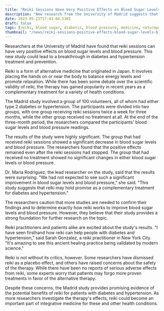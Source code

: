 ```yaml
---
title: "Reiki Sessions Have Very Positive Effects on Blood Sugar Levels and Blood Pressure"
description: "New research from the University of Madrid suggests that reiki sessions may have significant positive effects on blood sugar levels and blood pressure, offering promise for patients with diabetes and hypertension."
date: 2023-05-21T17:43:04.530Z
draft: false
tags: [reiki, blood sugar, diabetis, blood pressure, medicine, naturopathy]
thumbnail: "/news/reiki-sessions-positive-effects-blood-sugar-levels-blood-pressure/thumb.png"
---
```


Researchers at the University of Madrid have found that reiki sessions can have very positive effects on blood sugar levels and blood pressure. This new study could lead to a breakthrough in diabetes and hypertension treatment and prevention.

Reiki is a form of alternative medicine that originated in Japan. It involves placing the hands on or near the body to balance energy levels and promote relaxation. While there has been some debate over the scientific validity of reiki, the therapy has gained popularity in recent years as a complementary treatment for a variety of health conditions.

The Madrid study involved a group of 100 volunteers, all of whom had either type 2 diabetes or hypertension. The participants were divided into two groups, with one group receiving reiki sessions twice a week for three months, while the other group received no treatment at all. At the end of the three-month period, the researchers compared the participants' blood sugar levels and blood pressure readings.

The results of the study were highly significant. The group that had received reiki sessions showed a significant decrease in blood sugar levels and blood pressure. The researchers found that the positive effects remained even after the reiki sessions had stopped. The group that had received no treatment showed no significant changes in either blood sugar levels or blood pressure.

Dr. Maria Rodriguez, the lead researcher on the study, said that the results were surprising. "We had not expected to see such a significant improvement in blood sugar levels and blood pressure," she said. "This study suggests that reiki may hold promise as a complementary treatment for diabetes and hypertension."

The researchers caution that more studies are needed to confirm their findings and to determine exactly how reiki works to improve blood sugar levels and blood pressure. However, they believe that their study provides a strong foundation for further research on the topic.

Reiki practitioners and patients alike are excited about the study's results. "I have seen firsthand how reiki can help people with diabetes and hypertension," said Sarah Gonzalez, a reiki practitioner in New York City. "It's amazing to see this ancient healing practice being validated by modern science."

Reiki is not without its critics, however. Some researchers have dismissed reiki as a placebo effect, and others have raised concerns about the safety of the therapy. While there have been no reports of serious adverse effects from reiki, some experts worry that patients may forgo more proven treatments in favor of the alternative therapy.

Despite these concerns, the Madrid study provides promising evidence of the potential benefits of reiki for patients with diabetes and hypertension. As more researchers investigate the therapy's effects, reiki could become an important part of integrative medicine for these and other health conditions.